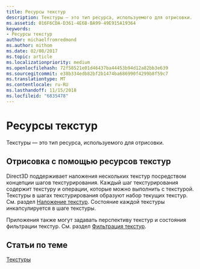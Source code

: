 ```yaml
---
title: Ресурсы текстур
description: Текстуры — это тип ресурса, используемого для отрисовки.
ms.assetid: 016F6CDA-D361-4E6B-BA99-49E915A19364
keywords:
- Ресурсы текстур
author: michaelfromredmond
ms.author: mithom
ms.date: 02/08/2017
ms.topic: article
ms.localizationpriority: medium
ms.openlocfilehash: 72f58521e01d46437ba44453b94d12a82bb3e639
ms.sourcegitcommit: e38b334edb82bf2b1474ba686990f4299b8f59c7
ms.translationtype: MT
ms.contentlocale: ru-RU
ms.lasthandoff: 11/15/2018
ms.locfileid: "6835478"
---
```

# <a name="texture-resources"></a>Ресурсы текстур


Текстуры — это тип ресурса, используемого для отрисовки.

## <a name="span-idrenderingwithtextureresourcesspanspan-idrenderingwithtextureresourcesspanspan-idrenderingwithtextureresourcesspanrendering-with-texture-resources"></a><span id="Rendering_with_Texture_Resources"></span><span id="rendering_with_texture_resources"></span><span id="RENDERING_WITH_TEXTURE_RESOURCES"></span>Отрисовка с помощью ресурсов текстур


Direct3D поддерживает наложения нескольких текстур посредством концепции шагов текстурирования. Каждый шаг текстурирования содержит текстуру и операции, которые можно выполнить с текстурой. Текстуры в шагах текстурирования образуют набор текущих текстур. См. раздел [Наложение текстур](texture-blending.md). Состояние каждой текстуры инкапсулируется в шаге текстуры.

Приложения также могут задавать перспективу текстур и состояния фильтрации текстур. См. раздел [Фильтрация текстур](texture-filtering.md).

## <a name="span-idrelated-topicsspanrelated-topics"></a><span id="related-topics"></span>Статьи по теме


[Текстуры](textures.md)

 

 




